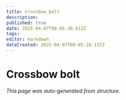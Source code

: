 ```yaml
---
title: Crossbow_bolt
description: 
published: true
date: 2025-04-07T08:05:30.612Z
tags: 
editor: markdown
dateCreated: 2025-04-07T08:05:28.137Z
---
```


# Crossbow bolt

*This page was auto-generated from structure.*